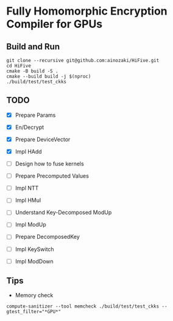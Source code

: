 # Fully Homomorphic Encryption Compiler for GPUs


## Build and Run
```
git clone --recursive git@github.com:ainozaki/HiFive.git
cd HiFive
cmake -B build -S .
cmake --build build -j $(nproc)
./build/test/test_ckks
```

## TODO
- [x] Prepare Params
- [x] En/Decrypt
- [x] Prepare DeviceVector
- [x] Impl HAdd
- [ ] Design how to fuse kernels
- [ ] Prepare Precomputed Values
- [ ] Impl NTT
- [ ] Impl HMul
- [ ] Understand Key-Decomposed ModUp
- [ ] Impl ModUp
- [ ] Prepare DecomposedKey
- [ ] Impl KeySwitch
- [ ] Impl ModDown


## Tips
- Memory check
```
compute-sanitizer --tool memcheck ./build/test/test_ckks --gtest_filter="*GPU*"
```